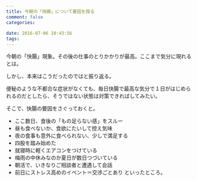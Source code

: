 ```yaml
---
title: 今朝の「快腸」について要因を探る
comment: false
categories:
   
date: 2016-07-06 10:43:56
tags:
---
```


今朝の「快腸」現象。その後の仕事のとりかかりが最高。ここまで気分に現れるとは。

しかし、本来はこうだったのではと振り返る。

便秘のような不都合な症状がなくても、毎日快腸で最高な気分で１日がはじめられるのだとしたら、そうではない状態は対策できればしてみたい。

そこで、快腸の要因をさぐっておくと。

*   ここ数日、食後の「もの足らない感」をスルー
*   昼も食べないか、食欲にたいして控え気味
*   夜の食事も意外に食べられない、少しで満足する
*   四股を踏み始めた
*   就寝時に軽くエアコンをつけている
*   梅雨の中休みなのか夏日が数日つづいている
*   朝活で、いきなりご相談者と遭遇して会話
*   前日にストレス高めのイベント＝交渉ごとあり
といったところ。